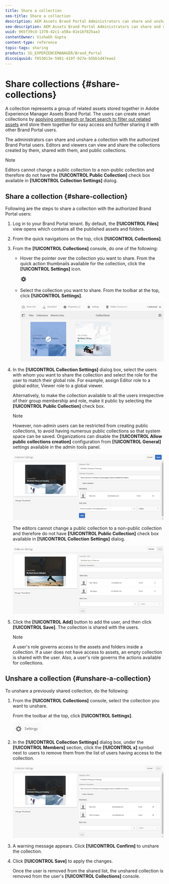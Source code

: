 ```yaml
---
title: Share a collection
seo-title: Share a collection
description: AEM Assets Brand Portal Administrators can share and unshare a collection or a smart collection with authorized users. Editors can view and share only the collections created by them, shared with them, and public collections.
seo-description: AEM Assets Brand Portal Administrators can share and unshare a collection or a smart collection with authorized users. Editors can view and share only the collections created by them, shared with them, and public collections.
uuid: 965f39cd-1378-42c1-a58a-01e1bf825aa3
contentOwner: Vishabh Gupta
content-type: reference
topic-tags: sharing
products: SG_EXPERIENCEMANAGER/Brand_Portal
discoiquuid: f053013e-5981-419f-927e-b5bb1d47eae2
---
```


# Share collections {#share-collections}

A collection represents a group of related assets stored together in Adobe Experience Manager Assets Brand Portal. The users can create smart collections by [applying omnisearch or facet search to filter out related assets](brand-portal-searching.md) and store them together for easy access and further sharing it with other Brand Portal users. 

 The administrators can share and unshare a collection with the authorized Brand Portal users. Editors and viewers can view and share the collections created by them, shared with them, and public collections. 

>[!NOTE]
>
>Editors cannot change a public collection to a non-public collection and therefore do not have the **[!UICONTROL Public Collection]** check box available in **[!UICONTROL Collection Settings]** dialog.

## Share a collection {#share-collection}

Following are the steps to share a collection with the authorized Brand Portal users:

1. Log in to your Brand Portal tenant. By default, the **[!UICONTROL Files]** view opens which contains all the published assets and folders. 

1. From the quick navigations on the top, click **[!UICONTROL Collections]**. 

1. From the **[!UICONTROL Collections]** console, do one of the following:

   * Hover the pointer over the collection you want to share. From the quick action thumbnails available for the collection, click the **[!UICONTROL Settings]** icon.

     ![](assets/settings-icon.png)

   * Select the collection you want to share. From the toolbar at the top, click **[!UICONTROL Settings]**.
    
     ![](assets/collection-console.png)

1. In the **[!UICONTROL Collection Settings]** dialog box, select the users with whom you want to share the collection and select the role for the user to match their global role. For example, assign Editor role to a global editor, Viewer role to a global viewer.

   Alternatively, to make the collection available to all the users irrespective of their group membership and role, make it public by selecting the **[!UICONTROL Public Collection]** check box.

   >[!NOTE]
   >
   >However, non-admin users can be restricted from creating public collections, to avoid having numerous public collections so that system space can be saved. Organizations can disable the **[!UICONTROL Allow public collections creation]** configuration from **[!UICONTROL General]** settings available in the admin tools panel.

   ![](assets/collection_sharingadduser.png)

   The editors cannot change a public collection to a non-public collection and therefore do not have **[!UICONTROL Public Collection]** check box available in **[!UICONTROL Collection Settings]** dialog.

   ![](assets/collection-setting-editor.png)

1. Click the **[!UICONTROL Add]** button to add the user, and then click **[!UICONTROL Save]**. The collection is shared with the users.

   >[!NOTE]
   >
   >A user's role governs access to the assets and folders inside a collection. If a user does not have access to assets, an empty collection is shared with the user. Also, a user's role governs the actions available for collections.

## Unshare a collection {#unshare-a-collection}

To unshare a previously shared collection, do the following:

1. From the **[!UICONTROL Collections]** console, select the collection you want to unshare.

   From the toolbar at the top, click **[!UICONTROL Settings]**.

   ![](assets/collection_settings.png)

1. In the **[!UICONTROL Collection Settings]** dialog box, under the **[!UICONTROL Members]** section, click the **[!UICONTROL x]** symbol next to users to remove them from the list of users having access to the collection.

   ![](assets/unshare_collection.png)

1. A warning message appears. Click **[!UICONTROL Confirm]** to unshare the collection.

1. Click **[!UICONTROL Save]** to apply the changes.

   Once the user is removed from the shared list, the unshared collection is removed from the user's **[!UICONTROL Collections]** console.

<!--
1. Click the overlay icon on the left, and choose **[!UICONTROL Navigation]**.

   ![](assets/contenttree-1.png)

1. From the siderail on the left, click **[!UICONTROL Collections]**.

   ![](assets/access_collections.png)

1. From the **[!UICONTROL Collections]** console, do one of the following:

    * Hover the pointer over the collection you want to share. From the quick action thumbnails available for the collection, click the **[!UICONTROL Settings]** icon.

   ![](assets/settings_thumbnail.png)

    * Select the collection you want to share. From the toolbar at the top, click **[!UICONTROL Settings]**.
    
   ![](assets/collection-sharing.png)

1. In the [!UICONTROL Collection Settings] dialog box, select the users or groups with whom you want to share the collection and select the role for a user or a group to match their global role. For example, assign the Editor role to a global editor, the Viewer role to a global viewer.

   Alternatively, to make the collection available to all users irrespective of their group membership and role, make it public by selecting the **[!UICONTROL Public Collection]** check-box.

   >[!NOTE]
   >
   >However, non-admin users can be restricted from creating public collections, to avoid having numerous public collections so that system space can be saved. Organizations can disable the **[!UICONTROL Allow public collections creation]** configuration from [!UICONTROL General] settings available in admin tools panel.

   ![](assets/collection_sharingadduser.png)

   Editors cannot change a public collection to a non-public collection and, therefore, do not have **[!UICONTROL Public Collection]** check-box available in **[!UICONTROL Collection Settings]** dialog.

   ![](assets/collection-setting-editor.png)

1. Select **[!UICONTROL Add]**, and then **[!UICONTROL Save]**. The collection is shared with the chosen users.

   >[!NOTE]
   >
   >A user's role governs access to the assets and folders inside a collection. If a user does not have access to assets, an empty collection is shared with the user. Also, a user's role governs the actions available for collections.

## Unshare a collection {#unshare-a-collection}

To unshare a previously shared collection, do the following:

1. From the **[!UICONTROL Collections]** console, select the collection you want to unshare.

   In the toolbar, click **[!UICONTROL Settings]**.

   ![](assets/collection_settings.png)

1. On the **[!UICONTROL Collection Settings]** dialog box, under **[!UICONTROL Members]**, click the **[!UICONTROL x]** symbol next to users or groups to remove them from the list of users you shared the collection with.

   ![](assets/unshare_collection.png)

1. In the warning message box, click **[!UICONTROL Confirm]** to confirm unshare.

   Click **[!UICONTROL Save]**.

1. Log in to Brand Portal with the credentials of the user you removed from the shared list. The collection is removed from the **[!UICONTROL Collections]** console.
-->